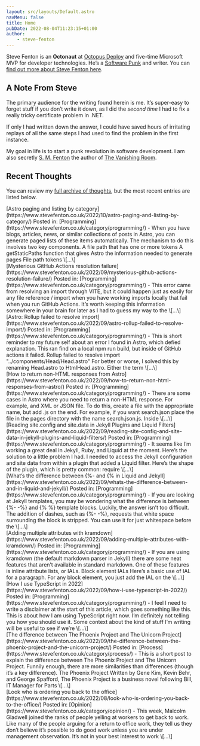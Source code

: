 ```yaml
---
layout: src/layouts/Default.astro
navMenu: false
title: Home
pubDate: 2022-08-04T11:23:15+01:00
author:
    - steve-fenton
---
```


Steve Fenton is an **Octonaut** at [Octopus Deploy](https://www.octopus.com/) and five-time Microsoft MVP for developer technologies. He’s a [Software Punk](https://www.stevefenton.co.uk/2020/07/the-software-punk-revolution/) and writer. You can [find out more about Steve Fenton here](https://www.stevefenton.co.uk/about-me/).

<div class="listing-item">

## A Note From Steve

The primary audience for the writing found herein is me. It’s super-easy to forget stuff if you don’t write it down, as I did the *second time* I had to fix a really tricky certificate problem in .NET.

If only I had written down the answer, I could have saved hours of irritating replays of all the same steps I had used to find the problem in the first instance.

My goal in life is to start a punk revolution in software development. I am also secretly [S. M. Fenton](https://www.smfenton.uk/s-m-fenton/) the author of [The Vanishing Room](https://www.smfenton.uk/the-vanishing-room/).

</div>

## Recent Thoughts

You can review my [full archive of thoughts](https://www.stevefenton.co.uk/blog/), but the most recent entries are listed below.

<div class="display-posts-listing"><div class="listing-item">[Astro paging and listing by category](https://www.stevefenton.co.uk/2022/10/astro-paging-and-listing-by-category/) <span class="category-display"><span class="category-display-label">Posted in:</span> [Programming](https://www.stevefenton.co.uk/category/programming/)</span> <span class="excerpt-dash">-</span> <span class="excerpt">When you have blogs, articles, news, or similar collections of posts in Astro, you can generate paged lists of these items automatically. The mechanism to do this involves two key components. A file path that has one or more tokens A getStaticPaths function that gives Astro the information needed to generate pages File path tokens \[…\]</span></div><div class="listing-item">[Mysterious GitHub Actions resolution failure](https://www.stevefenton.co.uk/2022/09/mysterious-github-actions-resolution-failure/) <span class="category-display"><span class="category-display-label">Posted in:</span> [Programming](https://www.stevefenton.co.uk/category/programming/)</span> <span class="excerpt-dash">-</span> <span class="excerpt">This error came from resolving an import through VITE, but it could happen just as easily for any file reference / import when you have working imports locally that fail when you run GitHub Actions. It’s worth keeping this information somewhere in your brain for later as I had to guess my way to the \[…\]</span></div><div class="listing-item">[Astro: Rollup failed to resolve import](https://www.stevefenton.co.uk/2022/09/astro-rollup-failed-to-resolve-import/) <span class="category-display"><span class="category-display-label">Posted in:</span> [Programming](https://www.stevefenton.co.uk/category/programming/)</span> <span class="excerpt-dash">-</span> <span class="excerpt">This is short reminder to my future self about an error I found in Astro, which defied explanation. This ran find on a local npm run build, but inside of GitHub actions it failed. Rollup failed to resolve import "../components/Head/Head.astro" For better or worse, I solved this by renaming Head.astro to HtmlHead.astro. Either the term \[…\]</span></div><div class="listing-item">[How to return non-HTML responses from Astro](https://www.stevefenton.co.uk/2022/09/how-to-return-non-html-responses-from-astro/) <span class="category-display"><span class="category-display-label">Posted in:</span> [Programming](https://www.stevefenton.co.uk/category/programming/)</span> <span class="excerpt-dash">-</span> <span class="excerpt">There are some cases in Astro where you need to return a non-HTML response. For example, and XML or JSON file. To do this, create a file with the appropriate name, but add .js on the end. For example, if you want search.json place the file in the pages directory with the name search.json.js. Inside \[…\]</span></div><div class="listing-item">[Reading site.config and site.data in Jekyll Plugins and Liquid Filters](https://www.stevefenton.co.uk/2022/09/reading-site-config-and-site-data-in-jekyll-plugins-and-liquid-filters/) <span class="category-display"><span class="category-display-label">Posted in:</span> [Programming](https://www.stevefenton.co.uk/category/programming/)</span> <span class="excerpt-dash">-</span> <span class="excerpt">It seems like I’m working a great deal in Jekyll, Ruby, and Liquid at the moment. Here’s the solution to a little problem I had. I needed to access the Jekyll configuration and site data from within a plugin that added a Liquid filter. Here’s the shape of the plugin, which is pretty common: require \[…\]</span></div><div class="listing-item">[What’s the difference between {%- and {% in Liquid and Jekyll](https://www.stevefenton.co.uk/2022/09/whats-the-difference-between-and-in-liquid-and-jekyll/) <span class="category-display"><span class="category-display-label">Posted in:</span> [Programming](https://www.stevefenton.co.uk/category/programming/)</span> <span class="excerpt-dash">-</span> <span class="excerpt">If you are looking at Jekyll templates, you may be wondering what the difference is between {%- -%} and {% %} template blocks. Luckily, the answer isn’t too difficult. The addition of dashes, such as {%- -%}, requests that white space surrounding the block is stripped. You can use it for just whitespace before the \[…\]</span></div><div class="listing-item">[Adding multiple attributes with kramdown](https://www.stevefenton.co.uk/2022/09/adding-multiple-attributes-with-kramdown/) <span class="category-display"><span class="category-display-label">Posted in:</span> [Programming](https://www.stevefenton.co.uk/category/programming/)</span> <span class="excerpt-dash">-</span> <span class="excerpt">If you are using kramdown (the default markdown parser in Jekyll) there are some neat features that aren’t available in standard markdown. One of these features is inline attribute lists, or IALs. Block element IALs Here’s a basic use of IAL for a paragraph. For any block element, you just add the IAL on the \[…\]</span></div><div class="listing-item">[How I use TypeScript in 2022](https://www.stevefenton.co.uk/2022/09/how-i-use-typescript-in-2022/) <span class="category-display"><span class="category-display-label">Posted in:</span> [Programming](https://www.stevefenton.co.uk/category/programming/)</span> <span class="excerpt-dash">-</span> <span class="excerpt">I feel I need to write a disclaimer at the start of this article, which goes something like this. This is about how I am using TypeScript right now. I’m definitely not telling you how you should use it. Some context about the kind of stuff I’m writing will be useful to see if we’re \[…\]</span></div><div class="listing-item">[The difference between The Phoenix Project and The Unicorn Project](https://www.stevefenton.co.uk/2022/09/the-difference-between-the-phoenix-project-and-the-unicorn-project/) <span class="category-display"><span class="category-display-label">Posted in:</span> [Process](https://www.stevefenton.co.uk/category/process/)</span> <span class="excerpt-dash">-</span> <span class="excerpt">This is a short post to explain the difference between The Phoenix Project and The Unicorn Project. Funnily enough, there are more similarities than differences (though it’s a key difference). The Phoenix Project Written by Gene Kim, Kevin Behr, and George Spafford, The Phoenix Project is a business novel following Bill, IT Manager for Parts \[…\]</span></div><div class="listing-item">[Look who is ordering you back to the office](https://www.stevefenton.co.uk/2022/08/look-who-is-ordering-you-back-to-the-office/) <span class="category-display"><span class="category-display-label">Posted in:</span> [Opinion](https://www.stevefenton.co.uk/category/opinion/)</span> <span class="excerpt-dash">-</span> <span class="excerpt">This week, Malcolm Gladwell joined the ranks of people yelling at workers to get back to work. Like many of the people arguing for a return to office work, they tell us they don’t believe it’s possible to do good work unless you are under management observation. It’s not in your best interest to work \[…\]</span></div></div>